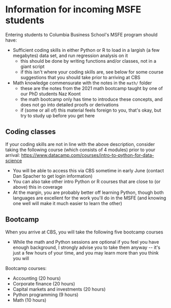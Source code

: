 # Information for incoming MSFE students
Entering students to Columbia Business School's MSFE program should have:
* Sufficient coding skills in either Python or R to load in a largish (a few megabytes) data set, and run regression analysis on it
  * this should be done by writing functions and/or classes, not in a giant script
  * if this isn't where your coding skills are, see below for some course suggestions that you should take prior to arriving at CBS
* Math knowledge commensurate with the notes in the `math/` folder
  * these are the notes from the 2021 math bootcamp taught by one of our PhD students Naz Koont
  * the math bootcamp only has time to introduce these concepts, and does not go into detailed proofs or derivations
  * if (some or all of) this material feels foreign to you, that's okay, but try to study up before you get here

## Coding classes
If your coding skills are not in line with the above description, consider taking the following course (which consists of 4 modules) prior to your arrival: https://www.datacamp.com/courses/intro-to-python-for-data-science
* You will be able to access this via CBS sometime in early June (contact Dan Spacher to get login information)
* You can also take other intro Python or R courses that are close to (or above) this in coverage
* At the margin, you are probably better off learning Python, though both languages are excellent for the work you'll do in the MSFE (and knowing one well will make it much easier to learn the other)

## Bootcamp
When you arrive at CBS, you will take the following five bootcamp courses
* While the math and Python sessions are optional if you feel you have enough background, I strongly advise you to take them anyway -- it's just a few hours of your time, and you may learn more than you think you will

Bootcamp courses:
* Accounting (20 hours)
* Corporate finance (20 hours)
* Capital markets and investments (20 hours)
* Python programming (9 hours)
* Math (10 hours)
